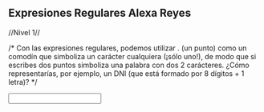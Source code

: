 ## Expresiones Regulares Alexa Reyes

 //Nivel 1//

 /* Con las expresiones regulares, podemos utilizar . (un punto) como un comodín que simboliza un carácter cualquiera (¡sólo uno!), de modo que si escribes dos puntos simboliza una palabra con dos 2 carácteres. ¿Cómo representarías, por ejemplo, un DNI (que está formado por 8 dígitos + 1 letra)? */

 <input pattern=".........">

